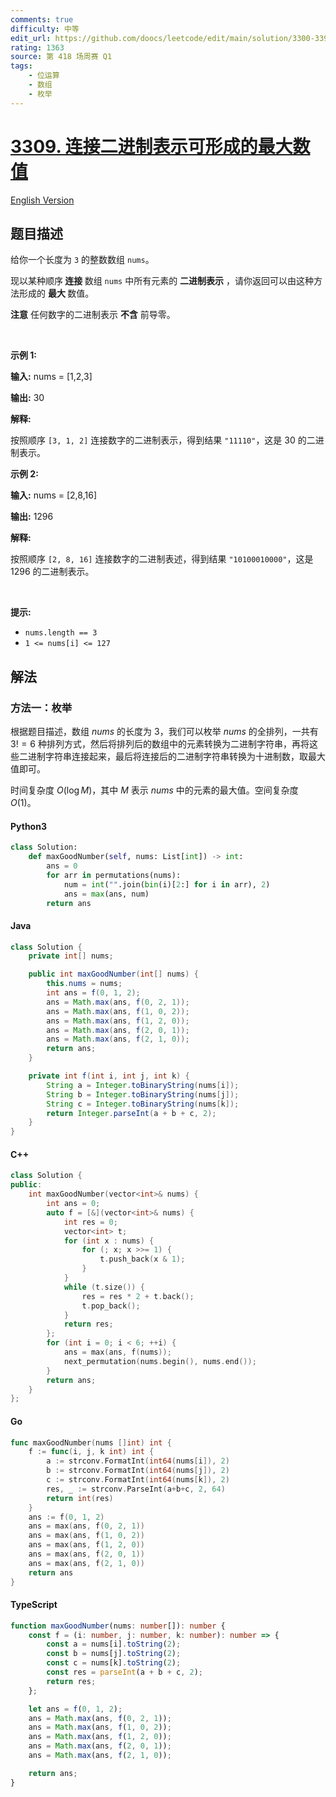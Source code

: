 ```yaml
---
comments: true
difficulty: 中等
edit_url: https://github.com/doocs/leetcode/edit/main/solution/3300-3399/3309.Maximum%20Possible%20Number%20by%20Binary%20Concatenation/README.md
rating: 1363
source: 第 418 场周赛 Q1
tags:
    - 位运算
    - 数组
    - 枚举
---
```


<!-- problem:start -->

# [3309. 连接二进制表示可形成的最大数值](https://leetcode.cn/problems/maximum-possible-number-by-binary-concatenation)

[English Version](/solution/3300-3399/3309.Maximum%20Possible%20Number%20by%20Binary%20Concatenation/README_EN.md)

## 题目描述

<!-- description:start -->

<p>给你一个长度为 <code>3</code> 的整数数组 <code>nums</code>。</p>

<p>现以某种顺序<strong> 连接 </strong>数组 <code>nums</code> 中所有元素的 <strong>二进制表示</strong> ，请你返回可以由这种方法形成的 <strong>最大 </strong>数值。</p>

<p><strong>注意</strong> 任何数字的二进制表示<em> </em><strong>不含</strong><em> </em>前导零。</p>

<p>&nbsp;</p>

<p><strong class="example">示例 1:</strong></p>

<div class="example-block">
<p><strong>输入:</strong> <span class="example-io">nums = [1,2,3]</span></p>

<p><strong>输出:</strong> 30</p>

<p><strong>解释:</strong></p>

<p>按照顺序 <code>[3, 1, 2]</code> 连接数字的二进制表示，得到结果 <code>"11110"</code>，这是 30 的二进制表示。</p>
</div>

<p><strong class="example">示例 2:</strong></p>

<div class="example-block">
<p><strong>输入:</strong> <span class="example-io">nums = [2,8,16]</span></p>

<p><strong>输出:</strong> 1296</p>

<p><strong>解释:</strong></p>

<p>按照顺序 <code>[2, 8, 16]</code> 连接数字的二进制表述，得到结果 <code>"10100010000"</code>，这是 1296 的二进制表示。</p>
</div>

<p>&nbsp;</p>

<p><strong>提示:</strong></p>

<ul>
	<li><code>nums.length == 3</code></li>
	<li><code>1 &lt;= nums[i] &lt;= 127</code></li>
</ul>

<!-- description:end -->

## 解法

<!-- solution:start -->

### 方法一：枚举

根据题目描述，数组 $\textit{nums}$ 的长度为 $3$，我们可以枚举 $\textit{nums}$ 的全排列，一共有 $3! = 6$ 种排列方式，然后将排列后的数组中的元素转换为二进制字符串，再将这些二进制字符串连接起来，最后将连接后的二进制字符串转换为十进制数，取最大值即可。

时间复杂度 $O(\log M)$，其中 $M$ 表示 $\textit{nums}$ 中的元素的最大值。空间复杂度 $O(1)$。

<!-- tabs:start -->

#### Python3

```python
class Solution:
    def maxGoodNumber(self, nums: List[int]) -> int:
        ans = 0
        for arr in permutations(nums):
            num = int("".join(bin(i)[2:] for i in arr), 2)
            ans = max(ans, num)
        return ans
```

#### Java

```java
class Solution {
    private int[] nums;

    public int maxGoodNumber(int[] nums) {
        this.nums = nums;
        int ans = f(0, 1, 2);
        ans = Math.max(ans, f(0, 2, 1));
        ans = Math.max(ans, f(1, 0, 2));
        ans = Math.max(ans, f(1, 2, 0));
        ans = Math.max(ans, f(2, 0, 1));
        ans = Math.max(ans, f(2, 1, 0));
        return ans;
    }

    private int f(int i, int j, int k) {
        String a = Integer.toBinaryString(nums[i]);
        String b = Integer.toBinaryString(nums[j]);
        String c = Integer.toBinaryString(nums[k]);
        return Integer.parseInt(a + b + c, 2);
    }
}
```

#### C++

```cpp
class Solution {
public:
    int maxGoodNumber(vector<int>& nums) {
        int ans = 0;
        auto f = [&](vector<int>& nums) {
            int res = 0;
            vector<int> t;
            for (int x : nums) {
                for (; x; x >>= 1) {
                    t.push_back(x & 1);
                }
            }
            while (t.size()) {
                res = res * 2 + t.back();
                t.pop_back();
            }
            return res;
        };
        for (int i = 0; i < 6; ++i) {
            ans = max(ans, f(nums));
            next_permutation(nums.begin(), nums.end());
        }
        return ans;
    }
};
```

#### Go

```go
func maxGoodNumber(nums []int) int {
	f := func(i, j, k int) int {
		a := strconv.FormatInt(int64(nums[i]), 2)
		b := strconv.FormatInt(int64(nums[j]), 2)
		c := strconv.FormatInt(int64(nums[k]), 2)
		res, _ := strconv.ParseInt(a+b+c, 2, 64)
		return int(res)
	}
	ans := f(0, 1, 2)
	ans = max(ans, f(0, 2, 1))
	ans = max(ans, f(1, 0, 2))
	ans = max(ans, f(1, 2, 0))
	ans = max(ans, f(2, 0, 1))
	ans = max(ans, f(2, 1, 0))
	return ans
}
```

#### TypeScript

```ts
function maxGoodNumber(nums: number[]): number {
    const f = (i: number, j: number, k: number): number => {
        const a = nums[i].toString(2);
        const b = nums[j].toString(2);
        const c = nums[k].toString(2);
        const res = parseInt(a + b + c, 2);
        return res;
    };

    let ans = f(0, 1, 2);
    ans = Math.max(ans, f(0, 2, 1));
    ans = Math.max(ans, f(1, 0, 2));
    ans = Math.max(ans, f(1, 2, 0));
    ans = Math.max(ans, f(2, 0, 1));
    ans = Math.max(ans, f(2, 1, 0));

    return ans;
}
```

<!-- tabs:end -->

<!-- solution:end -->

<!-- problem:end -->
